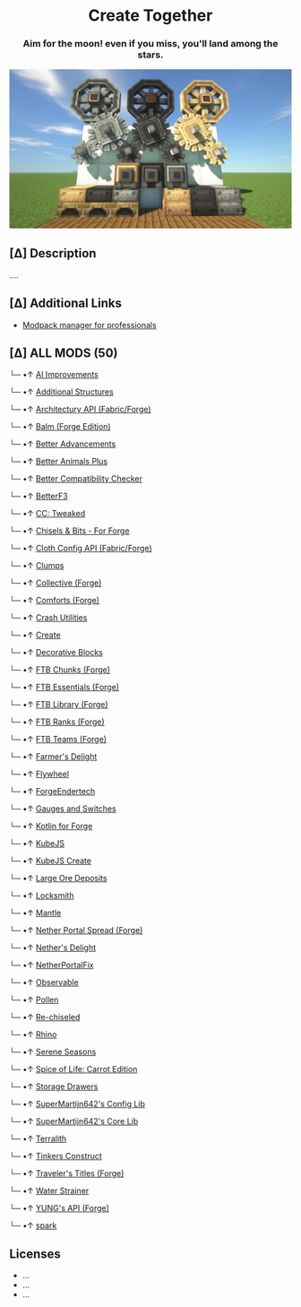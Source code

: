 <center>
    <h1>Create Together</h1>
    <h3>Aim for the moon! even if you miss, you'll land among the stars.</h3>
    <img src=".github/assets/pack-banner.png" />
</center>

## [Δ] Description
....

## [Δ] Additional Links
 - [Modpack manager for professionals](https://github.sre.pub/froehlichA/pax)

## [Δ] ALL MODS (50)

└─ •↑ [AI Improvements](https://www.curseforge.com/minecraft/mc-mods/ai-improvements/files/3798941)

└─ •↑ [Additional Structures](https://www.curseforge.com/minecraft/mc-mods/additional-structures/files/3823610)

└─ •↑ [Architectury API (Fabric/Forge)](https://www.curseforge.com/minecraft/mc-mods/architectury-api/files/3893735)

└─ •↑ [Balm (Forge Edition)](https://www.curseforge.com/minecraft/mc-mods/balm/files/3830790)

└─ •↑ [Better Advancements](https://www.curseforge.com/minecraft/mc-mods/better-advancements/files/3848850)

└─ •↑ [Better Animals Plus](https://www.curseforge.com/minecraft/mc-mods/betteranimalsplus/files/3680864)

└─ •↑ [Better Compatibility Checker](https://www.curseforge.com/minecraft/mc-mods/better-compatibility-checker/files/3846597)

└─ •↑ [BetterF3](https://www.curseforge.com/minecraft/mc-mods/betterf3/files/3798367)

└─ •↑ [CC: Tweaked](https://www.curseforge.com/minecraft/mc-mods/cc-tweaked/files/3845705)

└─ •↑ [Chisels & Bits - For Forge](https://www.curseforge.com/minecraft/mc-mods/chisels-bits/files/3873584)

└─ •↑ [Cloth Config API (Fabric/Forge)](https://www.curseforge.com/minecraft/mc-mods/cloth-config/files/3782776)

└─ •↑ [Clumps](https://www.curseforge.com/minecraft/mc-mods/clumps/files/3886101)

└─ •↑ [Collective (Forge)](https://www.curseforge.com/minecraft/mc-mods/collective/files/3879491)

└─ •↑ [Comforts (Forge)](https://www.curseforge.com/minecraft/mc-mods/comforts/files/3682307)

└─ •↑ [Crash Utilities](https://www.curseforge.com/minecraft/mc-mods/crash-utilities/files/3808085)

└─ •↑ [Create](https://www.curseforge.com/minecraft/mc-mods/create/files/3872145)

└─ •↑ [Decorative Blocks](https://www.curseforge.com/minecraft/mc-mods/decorative-blocks/files/3697638)

└─ •↑ [FTB Chunks (Forge)](https://www.curseforge.com/minecraft/mc-mods/ftb-chunks-forge/files/3824539)

└─ •↑ [FTB Essentials (Forge)](https://www.curseforge.com/minecraft/mc-mods/ftb-essentials-forge/files/3773058)

└─ •↑ [FTB Library (Forge)](https://www.curseforge.com/minecraft/mc-mods/ftb-library-forge/files/3822758)

└─ •↑ [FTB Ranks (Forge)](https://www.curseforge.com/minecraft/mc-mods/ftb-ranks-forge/files/3802692)

└─ •↑ [FTB Teams (Forge)](https://www.curseforge.com/minecraft/mc-mods/ftb-teams-forge/files/3725501)

└─ •↑ [Farmer's Delight](https://www.curseforge.com/minecraft/mc-mods/farmers-delight/files/3834150)

└─ •↑ [Flywheel](https://www.curseforge.com/minecraft/mc-mods/flywheel/files/3871082)

└─ •↑ [ForgeEndertech](https://www.curseforge.com/minecraft/mc-mods/forgeendertech/files/3864189)

└─ •↑ [Gauges and Switches](https://www.curseforge.com/minecraft/mc-mods/redstone-gauges-and-switches/files/3773568)

└─ •↑ [Kotlin for Forge](https://www.curseforge.com/minecraft/mc-mods/kotlin-for-forge/files/3829616)

└─ •↑ [KubeJS](https://www.curseforge.com/minecraft/mc-mods/kubejs/files/3888614)

└─ •↑ [KubeJS Create](https://www.curseforge.com/minecraft/mc-mods/kubejs-create/files/3815884)

└─ •↑ [Large Ore Deposits](https://www.curseforge.com/minecraft/mc-mods/large-ore-deposits/files/3881262)

└─ •↑ [Locksmith](https://www.curseforge.com/minecraft/mc-mods/locksmith/files/3889835)

└─ •↑ [Mantle](https://www.curseforge.com/minecraft/mc-mods/mantle/files/3829975)

└─ •↑ [Nether Portal Spread (Forge)](https://www.curseforge.com/minecraft/mc-mods/nether-portal-spread/files/3669324)

└─ •↑ [Nether's Delight](https://www.curseforge.com/minecraft/mc-mods/nethers-delight/files/3756127)

└─ •↑ [NetherPortalFix](https://www.curseforge.com/minecraft/mc-mods/netherportalfix/files/3549513)

└─ •↑ [Observable](https://www.curseforge.com/minecraft/mc-mods/observable/files/3745494)

└─ •↑ [Pollen](https://www.curseforge.com/minecraft/mc-mods/pollen/files/3888785)

└─ •↑ [Re-chiseled](https://www.curseforge.com/minecraft/mc-mods/rechiseled/files/3736072)

└─ •↑ [Rhino](https://www.curseforge.com/minecraft/mc-mods/rhino/files/3892335)

└─ •↑ [Serene Seasons](https://www.curseforge.com/minecraft/mc-mods/serene-seasons/files/3804257)

└─ •↑ [Spice of Life: Carrot Edition](https://www.curseforge.com/minecraft/mc-mods/spice-of-life-carrot-edition/files/3571539)

└─ •↑ [Storage Drawers](https://www.curseforge.com/minecraft/mc-mods/storage-drawers/files/3807626)

└─ •↑ [SuperMartijn642's Config Lib](https://www.curseforge.com/minecraft/mc-mods/supermartijn642s-config-lib/files/3862966)

└─ •↑ [SuperMartijn642's Core Lib](https://www.curseforge.com/minecraft/mc-mods/supermartijn642s-core-lib/files/3863129)

└─ •↑ [Terralith](https://www.curseforge.com/minecraft/mc-mods/terralith/files/3669954)

└─ •↑ [Tinkers Construct](https://www.curseforge.com/minecraft/mc-mods/tinkers-construct/files/3829979)

└─ •↑ [Traveler's Titles (Forge)](https://www.curseforge.com/minecraft/mc-mods/travelers-titles/files/3778233)

└─ •↑ [Water Strainer](https://www.curseforge.com/minecraft/mc-mods/water-strainer/files/3699221)

└─ •↑ [YUNG's API (Forge)](https://www.curseforge.com/minecraft/mc-mods/yungs-api/files/3779088)

└─ •↑ [spark](https://www.curseforge.com/minecraft/mc-mods/spark/files/3824951)


 ## Licenses
 - ...
 - ...
 - ...